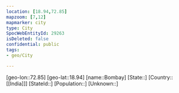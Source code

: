 ```yaml
---
location: [18.94,72.85]
mapzoom: [7,12] 
mapmarker: city 
type: City
SpocWebEntityId: 29263
isDeleted: false
confidential: public
tags:
- geo/City

---
```

[geo-lon::72.85]
[geo-lat::18.94]
[name::Bombay]
[State::]
[Country::[[India]]]
[StateId::]
[Population::]
[Unknown::]

